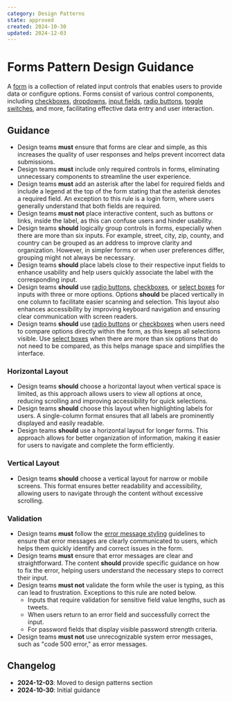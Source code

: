 ```yaml
---
category: Design Patterns
state: approved
created: 2024-10-30
updated: 2024-12-03
---
```


# Forms Pattern Design Guidance

A [form](https://clarity.design/documentation/forms) is a collection of related input controls that enables users to provide data or configure options. Forms consist of various control components, including [checkboxes](https://clarity.design/documentation/checkbox), [dropdowns](https://clarity.design/documentation/dropdown), [input fields](https://clarity.design/documentation/input), [radio buttons](https://clarity.design/documentation/radio), [toggle switches](https://clarity.design/documentation/toggle-switch), and more, facilitating effective data entry and user interaction.

## Guidance

- Design teams **must** ensure that forms are clear and simple, as this increases the quality of user responses and helps prevent incorrect data submissions.
- Design teams **must** include only required controls in forms, eliminating unnecessary components to streamline the user experience.
- Design teams **must** add an asterisk after the label for required fields and include a legend at the top of the form stating that the asterisk denotes a required field. An exception to this rule is a login form, where users generally understand that both fields are required.
- Design teams **must not** place interactive content, such as buttons or links, inside the label, as this can confuse users and hinder usability.
- Design teams **should** logically group controls in forms, especially when there are more than six inputs. For example, street, city, zip, county, and country can be grouped as an address to improve clarity and organization. However, in simpler forms or when user preferences differ, grouping might not always be necessary.
- Design teams **should** place labels close to their respective input fields to enhance usability and help users quickly associate the label with the corresponding input.
- Design teams **should** use [radio buttons](https://clarity.design/documentation/radio), [checkboxes](https://clarity.design/documentation/checkbox), or [select boxes](https://clarity.design/documentation/select) for inputs with three or more options. Options **should** be placed vertically in one column to facilitate easier scanning and selection. This layout also enhances accessibility by improving keyboard navigation and ensuring clear communication with screen readers.
- Design teams **should** use [radio buttons](https://clarity.design/documentation/radio) or [checkboxes](https://clarity.design/documentation/checkbox) when users need to compare options directly within the form, as this keeps all selections visible. Use [select boxes](https://clarity.design/documentation/select) when there are more than six options that do not need to be compared, as this helps manage space and simplifies the interface.

### Horizontal Layout

- Design teams **should** choose a horizontal layout when vertical space is limited, as this approach allows users to view all options at once, reducing scrolling and improving accessibility for quick selections.
- Design teams **should** choose this layout when highlighting labels for users. A single-column format ensures that all labels are prominently displayed and easily readable.
- Design teams **should** use a horizontal layout for longer forms. This approach allows for better organization of information, making it easier for users to navigate and complete the form efficiently.

### Vertical Layout

- Design teams **should** choose a vertical layout for narrow or mobile screens. This format ensures better readability and accessibility, allowing users to navigate through the content without excessive scrolling.

### Validation

- Design teams **must** follow the [error message styling](https://clarity.design/documentation/forms#error-message-styling) guidelines to ensure that error messages are clearly communicated to users, which helps them quickly identify and correct issues in the form.
- Design teams **must** ensure that error messages are clear and straightforward. The content **should** provide specific guidance on how to fix the error, helping users understand the necessary steps to correct their input.
- Design teams **must not** validate the form while the user is typing, as this can lead to frustration. Exceptions to this rule are noted below.
  - Inputs that require validation for sensitive field value lengths, such as tweets.
  - When users return to an error field and successfully correct the input.
  - For password fields that display visible password strength criteria.
- Design teams **must not** use unrecognizable system error messages, such as "code 500 error," as error messages.

## Changelog

- **2024-12-03**: Moved to design patterns section
- **2024-10-30**: Initial guidance
